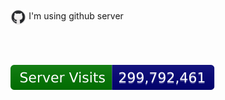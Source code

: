 <p><img src="/fluidicon.png" alt="ilove_your_mom" style="padding;width: 5%; vertical-align:middle;margin:50px 0px"></img>
I'm using github server</p>
<div />
<img src="/assets/svg/servervisit.svg" alt="#" onContextMenu="return false;" ></img>
